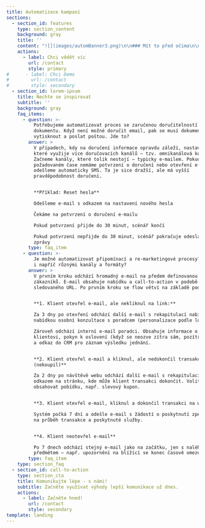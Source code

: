 ```yaml
---
title: Automatizace kampaní
sections:
  - section_id: features
    type: section_content
    background: gray
    title: ''
    content: "![](images/automBanner3.png)\n\n### Mít to před očima\n\nU složitějších komunikačních scénářů oceníte jejich vizuální podobu, která zachycuje jednotlivé komunikační body, jejich vzájemné propojení, rozhodovací body, spouštěče i vyhodnocení.\n\n#### Plná automatizace\_\n\nKrása používání naší platformy spočívá v plné automatizaci. Bez manuálních zásahů kampaně odcházejí a vyhodnocují se. Uvolní se vám ruce od rutinní exekutivy a kampaně budete řídit jako dobře sehraný orchestr.\n\n#### Otevřel? Neotevřel?\n\nŘešení je napojené na analytické nástroje, které v reálném čase vyhodnocují výsledky komunikace. Reakce vašich klientů tak určují další kroky komunikačního scénáře. Systém se sám učí.\n\n"
    actions:
      - label: Chci vědět víc
        url: /contact
        style: primary
#      - label: Chci Demo
#        url: /contact
#        style: secondary
  - section_id: lorem-ipsum
    title: Nechte se inspirovat
    subtitle: ''
    background: gray
    faq_items:
      - question: >-
          Potřebujeme automatizovat proces se zaručenou doručitelností
          dokumentu. Když není možné doručit email, pak se musí dokument
          vytisknout a poslat poštou. Jde to?
        answer: >
          V případech, kdy na doručení informace opravdu záleží, nastavíme flow,
          které využije více doručovacích kanálů – tzv. omnikanálová komunikace.
          Začneme kanály, které tolik nestojí – typicky e-mailem. Pokud v
          požadovaném čase nemáme potvrzení o doručení nebo otevření e-mailu,
          odešleme automaticky SMS. Ta je sice dražší, ale má vyšší
          pravděpodobnost doručení.


          **Příklad: Reset hesla**

          Odešleme e-mail s odkazem na nastavení nového hesla

          Čekáme na potvrzení o doručení e-mailu

          Pokud potvrzení přijde do 30 minut, scénář končí

          Pokud potvrzení nepřijde do 30 minut, scénář pokračuje odesláním SMS
          zprávy
        type: faq_item
      - question: >-
          Je možné automatizovat připomínací a re-marketingové procesy? A jde to
          i napříč různými kanály a formáty?
        answer: >
          V prvním kroku odchází hromadný e-mail na předem definovanou skupinu
          zákazníků. E-mail obsahuje nabídku a call-to-action v podobě
          sledovaného URL. Po prvním kroku se flow větví na základě podmínek:


          **1. Klient otevřel e-mail, ale nekliknul na link:**

          Za 3 dny po otevření odchází další e-mail s rekapitulací nabídky a s
          nabídkou osobní konzultace s poradcem (personalizace podle lokality).

          Zároveň odchází interní e-mail poradci. Obsahuje informace o
          klientovi, pokyn k oslovení (když se neozve zítra sám, pozítří volat)
          a odkaz do CRM pro záznam výsledku jednání.


          **2. Klient otevřel e-mail a kliknul, ale nedokončil transakci na webu
          (nekoupil)**

          Za 2 dny po návštěvě webu odchází další e-mail s rekapitulací a
          odkazem na stránku, kde může klient transakci dokončit. Volitelně může
          obsahovat pobídku, např. slevový kupon.


          **3. Klient otevřel e-mail, kliknul a dokončil transakci na webu**

          Systém počká 7 dní a odešle e-mail s žádostí o poskytnutí zpětné vazby
          na průběh transakce a poskytnuté služby.


          **4. Klient neotevřel e-mail**

          Po 7 dnech odchází stejný e-mail jako na začátku, jen s naléhavějším
          předmětem – např. upozornění na blížící se konec časově omezené akce.
        type: faq_item
    type: section_faq
  - section_id: call-to-action
    type: section_cta
    title: Komunikujte lépe - s námi!
    subtitle: Začněte využívat výhody lepší komunikace už dnes.
    actions:
      - label: Začněte hned!
        url: /contact
        style: secondary
template: landing
---
```

